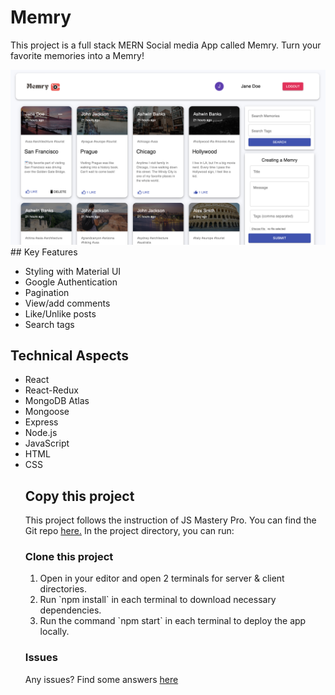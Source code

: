 # Memry

This project is a full stack MERN Social media App called Memry. Turn your favorite memories into a Memry!

<img src="https://github.com/lekolawole/Memry/blob/78dcee152fcf7a143e2459c8de1fb8001b0ff647/client/public/memry-homepage.png" alt="homepage" width="800"/>
## Key Features

<ul>
  <li>Styling with Material UI</li>
  <li>Google Authentication</li>
  <li>Pagination</li>
  <li>View/add comments</li>
  <li>Like/Unlike posts</li>
  <li>Search tags</li>
</ul>

## Technical Aspects

<ul>
  <li>React</li>
  <li>React-Redux</li>
  <li>MongoDB Atlas</li>
  <li>Mongoose</li>
  <li>Express</li>
  <li>Node.js</li>
  <li>JavaScript</li>
  <li>HTML</li>
  <li>CSS</li>

## Copy this project 

This project follows the instruction of JS Mastery Pro. You can find the Git repo <a href="https://github.com/adrianhajdin/project_mern_memories">here.</a>
In the project directory, you can run:

### Clone this project
<ol>
  <li>Open in your editor and open 2 terminals for server & client directories.</li>
  <li>Run `npm install` in each terminal to download necessary dependencies.</li>
  <li>Run the command `npm start` in each terminal to deploy the app locally.</li>
</ol>

### Issues 

Any issues? Find some answers <a href="https://github.com/adrianhajdin/project_mern_memories/issues">here</a>
